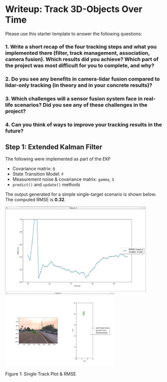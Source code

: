 # Writeup: Track 3D-Objects Over Time

Please use this starter template to answer the following questions:

### 1. Write a short recap of the four tracking steps and what you implemented there (filter, track management, association, camera fusion). Which results did you achieve? Which part of the project was most difficult for you to complete, and why?


### 2. Do you see any benefits in camera-lidar fusion compared to lidar-only tracking (in theory and in your concrete results)? 


### 3. Which challenges will a sensor fusion system face in real-life scenarios? Did you see any of these challenges in the project?


### 4. Can you think of ways to improve your tracking results in the future?



## Step 1: Extended Kalman Filter

The following were implemented as part of the EKF
- Covariance matrix: `Q`
- State Transition Model: `F` 
- Measurement noise & covariance matrix: `gamma`, `S`
- `predict()` and `update()` methods

The output generated for a simple single-target scenario is shown below. 
The computed RMSE is **0.32**.

<img src="screenshots/step1_rmse.jpg" width="450"></img>
<img src="screenshots/step1_single_track_plot.jpg" width="350"></img>
<figcaption>Figure 1: Single Track Plot & RMSE</figcaption>